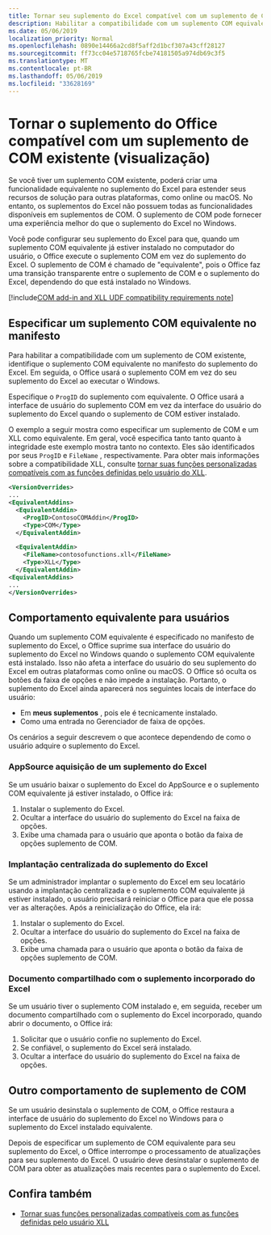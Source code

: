 ```yaml
---
title: Tornar seu suplemento do Excel compatível com um suplemento de COM existente
description: Habilitar a compatibilidade com um suplemento COM equivalente que tenha a mesma funcionalidade do seu suplemento do Excel
ms.date: 05/06/2019
localization_priority: Normal
ms.openlocfilehash: 0890e14466a2cd8f5aff2d1bcf307a43cff28127
ms.sourcegitcommit: ff73cc04e5718765fcbe74181505a974db69c3f5
ms.translationtype: MT
ms.contentlocale: pt-BR
ms.lasthandoff: 05/06/2019
ms.locfileid: "33628169"
---
```

# <a name="make-your-office-add-in-compatible-with-an-existing-com-add-in-preview"></a>Tornar o suplemento do Office compatível com um suplemento de COM existente (visualização)

Se você tiver um suplemento COM existente, poderá criar uma funcionalidade equivalente no suplemento do Excel para estender seus recursos de solução para outras plataformas, como online ou macOS. No entanto, os suplementos do Excel não possuem todas as funcionalidades disponíveis em suplementos de COM. O suplemento de COM pode fornecer uma experiência melhor do que o suplemento do Excel no Windows.

Você pode configurar seu suplemento do Excel para que, quando um suplemento COM equivalente já estiver instalado no computador do usuário, o Office execute o suplemento COM em vez do suplemento do Excel. O suplemento de COM é chamado de "equivalente", pois o Office faz uma transição transparente entre o suplemento de COM e o suplemento do Excel, dependendo do que está instalado no Windows.

[!include[COM add-in and XLL UDF compatibility requirements note](../includes/xll-compatibility-note.md)]

## <a name="specify-an-equivalent-com-add-in-in-the-manifest"></a>Especificar um suplemento COM equivalente no manifesto

Para habilitar a compatibilidade com um suplemento de COM existente, identifique o suplemento COM equivalente no manifesto do suplemento do Excel. Em seguida, o Office usará o suplemento COM em vez do seu suplemento do Excel ao executar o Windows.

Especifique o `ProgID` do suplemento com equivalente. O Office usará a interface de usuário do suplemento COM em vez da interface do usuário do suplemento do Excel quando o suplemento de COM estiver instalado.

O exemplo a seguir mostra como especificar um suplemento de COM e um XLL como equivalente. Em geral, você especifica tanto tanto quanto à integridade este exemplo mostra tanto no contexto. Eles são identificados por seus `ProgID` e `FileName` , respectivamente. Para obter mais informações sobre a compatibilidade XLL, consulte [tornar suas funções personalizadas compatíveis com as funções definidas pelo usuário do XLL](../excel/make-custom-functions-compatible-with-xll-udf.md).

```xml
<VersionOverrides>
...
<EquivalentAddins>
  <EquivalentAddin>
    <ProgID>ContosoCOMAddin</ProgID>
    <Type>COM</Type>
  </EquivalentAddin>

  <EquivalentAddin>
    <FileName>contosofunctions.xll</FileName>
    <Type>XLL</Type>
  </EquivalentAddin>
<EquivalentAddins>
...
</VersionOverrides>
```

## <a name="equivalent-behavior-for-users"></a>Comportamento equivalente para usuários

Quando um suplemento COM equivalente é especificado no manifesto de suplemento do Excel, o Office suprime sua interface do usuário do suplemento do Excel no Windows quando o suplemento COM equivalente está instalado. Isso não afeta a interface do usuário do seu suplemento do Excel em outras plataformas como online ou macOS. O Office só oculta os botões da faixa de opções e não impede a instalação. Portanto, o suplemento do Excel ainda aparecerá nos seguintes locais de interface do usuário:

- Em **meus suplementos** , pois ele é tecnicamente instalado.
- Como uma entrada no Gerenciador de faixa de opções.

Os cenários a seguir descrevem o que acontece dependendo de como o usuário adquire o suplemento do Excel.

### <a name="appsource-acquisition-of-an-excel-add-in"></a>AppSource aquisição de um suplemento do Excel

Se um usuário baixar o suplemento do Excel do AppSource e o suplemento COM equivalente já estiver instalado, o Office irá:

1. Instalar o suplemento do Excel.
2. Ocultar a interface do usuário do suplemento do Excel na faixa de opções.
3. Exibe uma chamada para o usuário que aponta o botão da faixa de opções suplemento de COM.

### <a name="centralized-deployment-of-excel-add-in"></a>Implantação centralizada do suplemento do Excel

Se um administrador implantar o suplemento do Excel em seu locatário usando a implantação centralizada e o suplemento COM equivalente já estiver instalado, o usuário precisará reiniciar o Office para que ele possa ver as alterações. Após a reinicialização do Office, ela irá:

1. Instalar o suplemento do Excel.
2. Ocultar a interface do usuário do suplemento do Excel na faixa de opções.
3. Exibe uma chamada para o usuário que aponta o botão da faixa de opções suplemento de COM.

### <a name="document-shared-with-embedded-excel-add-in"></a>Documento compartilhado com o suplemento incorporado do Excel

Se um usuário tiver o suplemento COM instalado e, em seguida, receber um documento compartilhado com o suplemento do Excel incorporado, quando abrir o documento, o Office irá:

1. Solicitar que o usuário confie no suplemento do Excel.
2. Se confiável, o suplemento do Excel será instalado.
3. Ocultar a interface do usuário do suplemento do Excel na faixa de opções.

## <a name="other-com-add-in-behavior"></a>Outro comportamento de suplemento de COM

Se um usuário desinstala o suplemento de COM, o Office restaura a interface de usuário do suplemento do Excel no Windows para o suplemento do Excel instalado equivalente.

Depois de especificar um suplemento de COM equivalente para seu suplemento do Excel, o Office interrompe o processamento de atualizações para seu suplemento do Excel. O usuário deve desinstalar o suplemento de COM para obter as atualizações mais recentes para o suplemento do Excel.

## <a name="see-also"></a>Confira também

- [Tornar suas funções personalizadas compatíveis com as funções definidas pelo usuário XLL](../excel/make-custom-functions-compatible-with-xll-udf.md)

